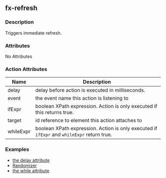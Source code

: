 ## fx-refresh

### Description

Triggers immediate refresh.

### Attributes

No Attributes

### Action Attributes

| Name | Description |
|------|-------------|
| delay | delay before action is executed in milliseconds. |
| event | the event name this action is listening to |
| ifExpr | boolean XPath expression. Action is only executed if this returns true. |
| target | id reference to element this action attaches to |
| whileExpr | boolean XPath expression. Action is only executed if `ìfExpr` and `whileExpr` return true. |

### Examples

* [the delay attribute](../demo/delay.html)
* [Randomizer](../demo/randomizer.html)
* [the while attribute](../demo/while.html)
